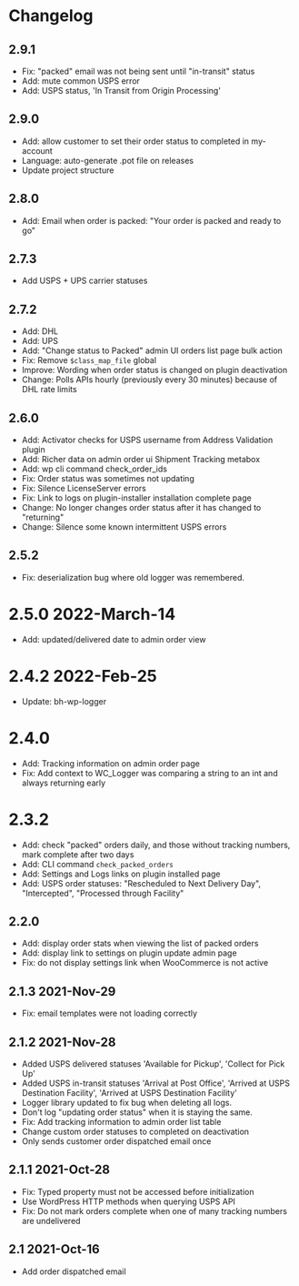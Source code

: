 # Changelog

## 2.9.1

* Fix: "packed" email was not being sent until "in-transit" status
* Add: mute common USPS error
* Add: USPS status, 'In Transit from Origin Processing'

## 2.9.0

* Add: allow customer to set their order status to completed in my-account
* Language: auto-generate .pot file on releases
* Update project structure

## 2.8.0

* Add: Email when order is packed: "Your order is packed and ready to go"

## 2.7.3

* Add USPS + UPS carrier statuses

## 2.7.2

* Add: DHL
* Add: UPS
* Add: "Change status to Packed" admin UI orders list page bulk action
* Fix: Remove `$class_map_file` global
* Improve: Wording when order status is changed on plugin deactivation
* Change: Polls APIs hourly (previously every 30 minutes) because of DHL rate limits

## 2.6.0

* Add: Activator checks for USPS username from Address Validation plugin
* Add: Richer data on admin order ui Shipment Tracking metabox
* Add: wp cli command check_order_ids
* Fix: Order status was sometimes not updating
* Fix: Silence LicenseServer errors
* Fix: Link to logs on plugin-installer installation complete page
* Change: No longer changes order status after it has changed to "returning"
* Change: Silence some known intermittent USPS errors

## 2.5.2

* Fix: deserialization bug where old logger was remembered.

# 2.5.0 2022-March-14

* Add: updated/delivered date to admin order view

# 2.4.2 2022-Feb-25

* Update: bh-wp-logger

# 2.4.0

* Add: Tracking information on admin order page
* Fix: Add context to WC_Logger was comparing a string to an int and always returning early

# 2.3.2

* Add: check "packed" orders daily, and those without tracking numbers, mark complete after two days
* Add: CLI command `check_packed_orders`
* Add: Settings and Logs links on plugin installed page
* Add: USPS order statuses: "Rescheduled to Next Delivery Day", "Intercepted", "Processed through Facility"

## 2.2.0

* Add: display order stats when viewing the list of packed orders
* Add: display link to settings on plugin update admin page
* Fix: do not display settings link when WooCommerce is not active

## 2.1.3 2021-Nov-29

* Fix: email templates were not loading correctly

## 2.1.2  2021-Nov-28

* Added USPS delivered statuses 'Available for Pickup', 'Collect for Pick Up'
* Added USPS in-transit statuses 'Arrival at Post Office', 'Arrived at USPS Destination Facility', 'Arrived at USPS Destination Facility'
* Logger library updated to fix bug when deleting all logs.
* Don't log "updating order status" when it is staying the same.
* Fix: Add tracking information to admin order list table
* Change custom order statuses to completed on deactivation
* Only sends customer order dispatched email once

## 2.1.1 2021-Oct-28

* Fix: Typed property must not be accessed before initialization
* Use WordPress HTTP methods when querying USPS API
* Fix: Do not mark orders complete when one of many tracking numbers are undelivered

## 2.1 2021-Oct-16

* Add order dispatched email

